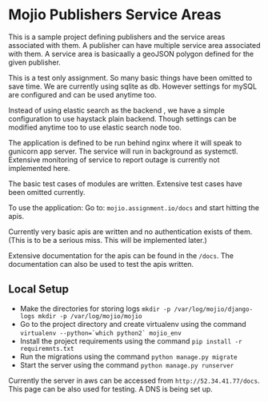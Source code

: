 # Mojio Publishers Service Areas

This is a sample project defining publishers and the service areas associated with them. A publisher
can have multiple service area associated with them. A service area is basicaally a geoJSON polygon 
defined for the given publisher.


This is a test only assignment. So many basic things have been omitted to save time. We are currently using
sqlite as db. However settings for mySQL are configured and can be used anytime too.

Instead of using elastic search as the backend , we have a simple configuration to use haystack plain backend.
Though settings can be modified anytime too to use elastic search node too.

The application is defined to be run behind nginx where it will speak to gunicorn app server. The service will
run in background as systemctl. Extensive monitoring of service to report outage is currently not implemented
here.

The basic test cases of modules are written. Extensive test cases have been omitted currently.

To use the application:
Go to: ```mojio.assignment.io/docs``` and start hitting the apis.

Currently very basic apis are written and no authentication exists of them. (This is to be a serious miss. This
will be implemented later.)

Extensive documentation for the apis can be found in the ```/docs```. The documentation can also be 
used to test the apis written.

## Local Setup

- Make the directories for storing logs ```mkdir -p /var/log/mojio/django-logs mkdir -p /var/log/mojio/mojio```
- Go to the project directory and create virtualenv using the command ```virtualenv --python=`which python2` mojio_env```
- Install the project requirements using the command ```pip install -r requiremnts.txt```
- Run the migrations using the command ```python manage.py migrate```
- Start the server using the command ```python manage.py runserver```

Currently the server in aws can be accessed from ```http://52.34.41.77/docs```. This page can be also used for testing.
A DNS is being set up.

